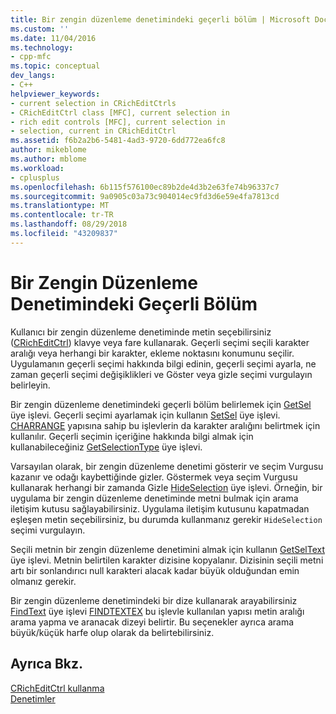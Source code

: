 ```yaml
---
title: Bir zengin düzenleme denetimindeki geçerli bölüm | Microsoft Docs
ms.custom: ''
ms.date: 11/04/2016
ms.technology:
- cpp-mfc
ms.topic: conceptual
dev_langs:
- C++
helpviewer_keywords:
- current selection in CRichEditCtrls
- CRichEditCtrl class [MFC], current selection in
- rich edit controls [MFC], current selection in
- selection, current in CRichEditCtrl
ms.assetid: f6b2a2b6-5481-4ad3-9720-6dd772ea6fc8
author: mikeblome
ms.author: mblome
ms.workload:
- cplusplus
ms.openlocfilehash: 6b115f576100ec89b2de4d3b2e63fe74b96337c7
ms.sourcegitcommit: 9a0905c03a73c904014ec9fd3d6e59e4fa7813cd
ms.translationtype: MT
ms.contentlocale: tr-TR
ms.lasthandoff: 08/29/2018
ms.locfileid: "43209837"
---
```

# <a name="current-selection-in-a-rich-edit-control"></a>Bir Zengin Düzenleme Denetimindeki Geçerli Bölüm
Kullanıcı bir zengin düzenleme denetiminde metin seçebilirsiniz ([CRichEditCtrl](../mfc/reference/cricheditctrl-class.md)) klavye veya fare kullanarak. Geçerli seçimi seçili karakter aralığı veya herhangi bir karakter, ekleme noktasını konumunu seçilir. Uygulamanın geçerli seçimi hakkında bilgi edinin, geçerli seçimi ayarla, ne zaman geçerli seçimi değişiklikleri ve Göster veya gizle seçimi vurgulayın belirleyin.  
  
 Bir zengin düzenleme denetimindeki geçerli bölüm belirlemek için [GetSel](../mfc/reference/cricheditctrl-class.md#getsel) üye işlevi. Geçerli seçimi ayarlamak için kullanın [SetSel](../mfc/reference/cricheditctrl-class.md#setsel) üye işlevi. [CHARRANGE](/windows/desktop/api/richedit/ns-richedit-_charrange) yapısına sahip bu işlevlerin da karakter aralığını belirtmek için kullanılır. Geçerli seçimin içeriğine hakkında bilgi almak için kullanabileceğiniz [GetSelectionType](../mfc/reference/cricheditctrl-class.md#getselectiontype) üye işlevi.  
  
 Varsayılan olarak, bir zengin düzenleme denetimi gösterir ve seçim Vurgusu kazanır ve odağı kaybettiğinde gizler. Göstermek veya seçim Vurgusu kullanarak herhangi bir zamanda Gizle [HideSelection](../mfc/reference/cricheditctrl-class.md#hideselection) üye işlevi. Örneğin, bir uygulama bir zengin düzenleme denetiminde metni bulmak için arama iletişim kutusu sağlayabilirsiniz. Uygulama iletişim kutusunu kapatmadan eşleşen metin seçebilirsiniz, bu durumda kullanmanız gerekir `HideSelection` seçimi vurgulayın.  
  
 Seçili metnin bir zengin düzenleme denetimini almak için kullanın [GetSelText](../mfc/reference/cricheditctrl-class.md#getseltext) üye işlevi. Metnin belirtilen karakter dizisine kopyalanır. Dizisinin seçili metni artı bir sonlandırıcı null karakteri alacak kadar büyük olduğundan emin olmanız gerekir.  
  
 Bir zengin düzenleme denetimindeki bir dize kullanarak arayabilirsiniz [FindText](../mfc/reference/cricheditctrl-class.md#findtext) üye işlevi [FINDTEXTEX](/windows/desktop/api/richedit/ns-richedit-_findtextexa) bu işlevle kullanılan yapısı metin aralığı arama yapma ve aranacak dizeyi belirtir. Bu seçenekler ayrıca arama büyük/küçük harfe olup olarak da belirtebilirsiniz.  
  
## <a name="see-also"></a>Ayrıca Bkz.  
 [CRichEditCtrl kullanma](../mfc/using-cricheditctrl.md)   
 [Denetimler](../mfc/controls-mfc.md)

